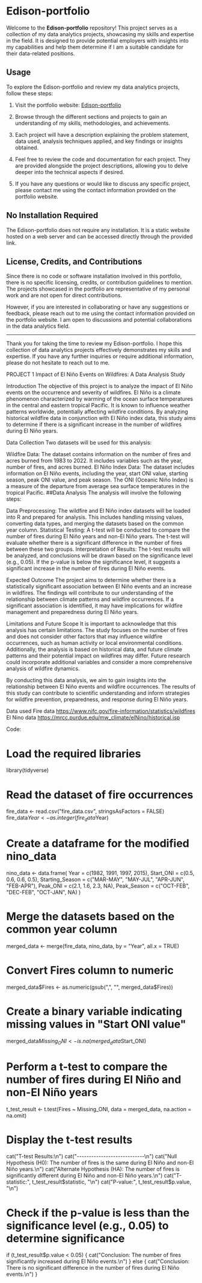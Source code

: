 # Edison-portfolio

Welcome to the **Edison-portfolio** repository! This project serves as a collection of my data analytics projects, showcasing my skills and expertise in the field. It is designed to provide potential employers with insights into my capabilities and help them determine if I am a suitable candidate for their data-related positions.

## Usage

To explore the Edison-portfolio and review my data analytics projects, follow these steps:

1. Visit the portfolio website: [Edison-portfolio](https://edisongsa.github.io/Edison-portfolio/)

2. Browse through the different sections and projects to gain an understanding of my skills, methodologies, and achievements.

3. Each project will have a description explaining the problem statement, data used, analysis techniques applied, and key findings or insights obtained.

4. Feel free to review the code and documentation for each project. They are provided alongside the project descriptions, allowing you to delve deeper into the technical aspects if desired.

5. If you have any questions or would like to discuss any specific project, please contact me using the contact information provided on the portfolio website.

## No Installation Required

The Edison-portfolio does not require any installation. It is a static website hosted on a web server and can be accessed directly through the provided link.

## License, Credits, and Contributions

Since there is no code or software installation involved in this portfolio, there is no specific licensing, credits, or contribution guidelines to mention. The projects showcased in the portfolio are representative of my personal work and are not open for direct contributions.

However, if you are interested in collaborating or have any suggestions or feedback, please reach out to me using the contact information provided on the portfolio 
website. I am open to discussions and potential collaborations in the data analytics field.

---

Thank you for taking the time to review my Edison-portfolio. I hope this collection of data analytics projects effectively demonstrates my skills and expertise. If you have any further inquiries or require additional information, please do not hesitate to reach out to me.


PROJECT 1
Impact of El Niño Events on Wildfires: A Data Analysis Study

Introduction
The objective of this project is to analyze the impact of El Niño events on the occurrence and severity of wildfires. El Niño is a climate phenomenon characterized by warming of the ocean surface temperatures in the central and eastern tropical Pacific. It is known to influence weather patterns worldwide, potentially affecting wildfire conditions. By analyzing historical wildfire data in conjunction with El Niño index data, this study aims to determine if there is a significant increase in the number of wildfires during El Niño years.

Data Collection
Two datasets will be used for this analysis:

Wildfire Data: The dataset contains information on the number of fires and acres burned from 1983 to 2022. It includes variables such as the year, number of fires, and acres burned.
El Niño Index Data: The dataset includes information on El Niño events, including the year, start ONI value, starting season, peak ONI value, and peak season. The ONI (Oceanic Niño Index) is a measure of the departure from average sea surface temperatures in the tropical Pacific.
##Data Analysis
The analysis will involve the following steps:

Data Preprocessing: The wildfire and El Niño index datasets will be loaded into R and prepared for analysis. This includes handling missing values, converting data types, and merging the datasets based on the common year column.
Statistical Testing: A t-test will be conducted to compare the number of fires during El Niño years and non-El Niño years. The t-test will evaluate whether there is a significant difference in the number of fires between these two groups.
Interpretation of Results: The t-test results will be analyzed, and conclusions will be drawn based on the significance level (e.g., 0.05). If the p-value is below the significance level, it suggests a significant increase in the number of fires during El Niño events.

Expected Outcome
The project aims to determine whether there is a statistically significant association between El Niño events and an increase in wildfires. The findings will contribute to our understanding of the relationship between climate patterns and wildfire occurrences. If a significant association is identified, it may have implications for wildfire management and preparedness during El Niño years.

Limitations and Future Scope
It is important to acknowledge that this analysis has certain limitations. The study focuses on the number of fires and does not consider other factors that may influence wildfire occurrences, such as human activity or local environmental conditions. Additionally, the analysis is based on historical data, and future climate patterns and their potential impact on wildfires may differ. Future research could incorporate additional variables and consider a more comprehensive analysis of wildfire dynamics.

By conducting this data analysis, we aim to gain insights into the relationship between El Niño events and wildfire occurrences. The results of this study can contribute to scientific understanding and inform strategies for wildfire prevention, preparedness, and response during El Niño years.


Data used
Fire data https://www.nifc.gov/fire-information/statistics/wildfires
El Nino data https://mrcc.purdue.edu/mw_climate/elNino/historical.jsp

Code:

# Load the required libraries
library(tidyverse)

# Read the dataset of fire occurrences
fire_data <- read.csv("fire_data.csv", stringsAsFactors = FALSE)
fire_data$Year <- as.integer(fire_data$Year)

# Create a dataframe for the modified nino_data
nino_data <- data.frame(
  Year = c(1982, 1991, 1997, 2015),
  Start_ONI = c(0.5, 0.6, 0.6, 0.5),
  Starting_Season = c("MAR-MAY", "MAY-JUL", "APR-JUN", "FEB-APR"),
  Peak_ONI = c(2.1, 1.6, 2.3, NA),
  Peak_Season = c("OCT-FEB", "DEC-FEB", "OCT-JAN", NA)
)

# Merge the datasets based on the common year column
merged_data <- merge(fire_data, nino_data, by = "Year", all.x = TRUE)

# Convert Fires column to numeric
merged_data$Fires <- as.numeric(gsub(",", "", merged_data$Fires))

# Create a binary variable indicating missing values in "Start ONI value"
merged_data$Missing_ONI <- is.na(merged_data$Start_ONI)

# Perform a t-test to compare the number of fires during El Niño and non-El Niño years
t_test_result <- t.test(Fires ~ Missing_ONI, data = merged_data, na.action = na.omit)

# Display the t-test results
cat("T-test Results:\n")
cat("----------------------------\n")
cat("Null Hypothesis (H0): The number of fires is the same during El Niño and non-El Niño years.\n")
cat("Alternate Hypothesis (HA): The number of fires is significantly different during El Niño and non-El Niño years.\n")
cat("T-statistic:", t_test_result$statistic, "\n")
cat("P-value:", t_test_result$p.value, "\n")

# Check if the p-value is less than the significance level (e.g., 0.05) to determine significance
if (t_test_result$p.value < 0.05) {
  cat("Conclusion: The number of fires significantly increased during El Niño events.\n")
} else {
  cat("Conclusion: There is no significant difference in the number of fires during El Niño events.\n")
}

